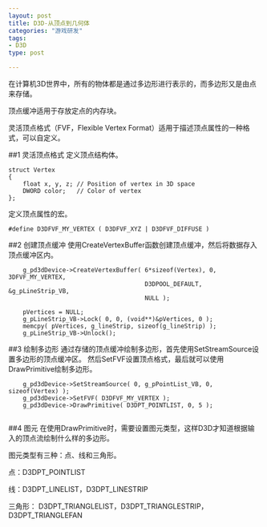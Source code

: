 ```yaml
---
layout: post
title: D3D-从顶点到几何体
categories: "游戏研发"
tags: 
- D3D
type: post

---
```


在计算机3D世界中，所有的物体都是通过多边形进行表示的，而多边形又是由点来存储。

顶点缓冲适用于存放定点的内存块。

灵活顶点格式（FVF，Flexible Vertex Format）适用于描述顶点属性的一种格式，可以自定义。

##1 灵活顶点格式
定义顶点结构体。

```
struct Vertex
{
	float x, y, z; // Position of vertex in 3D space
    DWORD color;   // Color of vertex
};

```

定义顶点属性的宏。

```
#define D3DFVF_MY_VERTEX ( D3DFVF_XYZ | D3DFVF_DIFFUSE )
```

##2 创建顶点缓冲
使用CreateVertexBuffer函数创建顶点缓冲，然后将数据存入顶点缓冲区内。

```
	g_pd3dDevice->CreateVertexBuffer( 6*sizeof(Vertex), 0, 3DFVF_MY_VERTEX,
									  D3DPOOL_DEFAULT, &g_pLineStrip_VB,
									  NULL );

	pVertices = NULL;
	g_pLineStrip_VB->Lock( 0, 0, (void**)&pVertices, 0 );
    memcpy( pVertices, g_lineStrip, sizeof(g_lineStrip) );
    g_pLineStrip_VB->Unlock();
```

##3 绘制多边形
通过存储的顶点缓冲绘制多边形，首先使用SetStreamSource设置多边形的顶点缓冲区。
然后SetFVF设置顶点格式，最后就可以使用DrawPrimitive绘制多边形。

```
	g_pd3dDevice->SetStreamSource( 0, g_pPointList_VB, 0, sizeof(Vertex) );
	g_pd3dDevice->SetFVF( D3DFVF_MY_VERTEX );
	g_pd3dDevice->DrawPrimitive( D3DPT_POINTLIST, 0, 5 );


```

##4 图元
在使用DrawPrimitive时，需要设置图元类型，这样D3D才知道根据输入的顶点流绘制什么样的多边形。

图元类型有三种：点、线和三角形。

点：D3DPT_POINTLIST

线：D3DPT_LINELIST，D3DPT_LINESTRIP

三角形：
D3DPT_TRIANGLELIST，D3DPT_TRIANGLESTRIP，D3DPT_TRIANGLEFAN

